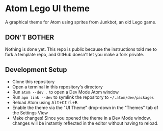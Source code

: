 # Atom Lego UI theme

A graphical theme for Atom using sprites from Junkbot, an old Lego game.

<!-- ![theme screenshot]() -->

## DON'T BOTHER

Nothing is done yet. This repo is public because the instructions told me to fork a template repo, and GitHub doesn't let you make a fork private.

## Development Setup

- Clone this repository
- Open a terminal in this repository's directory
- Run `atom --dev .` to open a Dev Mode Atom window
- Run `apm link --dev` to symlink the repository to `~/.atom/dev/packages`
- Reload Atom using <kbd>Alt+Ctrl+R</kbd>
- Enable the theme via the "UI Theme" drop-down in the "Themes" tab of the Settings View
- Make changes! Since you opened the theme in a Dev Mode window, changes will be instantly reflected in the editor without having to reload.
